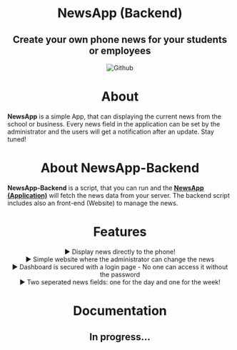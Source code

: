 <div align="center">

# NewsApp (Backend)
## Create your own phone news for your students or employees

![Github](https://img.shields.io/badge/Made%20with-Love-%23fc03f4?style=for-the-badge)

# About
</div>

__NewsApp__ is a simple App, that can displaying the current news from the school or business. Every news field in 
the application can be set by the administrator and the users will get a notification after an update. Stay tuned!

<div align="center">

# About NewsApp-Backend

</div>

__NewsApp-Backend__ is a script, that you can run and the 
__[NewsApp (Application)](https://github.com/Ufinator/NewsApp)__ will fetch the news data from your server. 
The backend script includes also an front-end (Website) to manage the news.

<div align="center">

# Features
▶ Display news directly to the phone! <br>
▶ Simple website where the administrator can change the news <br>
▶ Dashboard is secured with a login page - No one can access it without the password <br>
▶ Two seperated news fields: one for the day and one for the week! <br>

# Documentation
## In progress...

</div>
